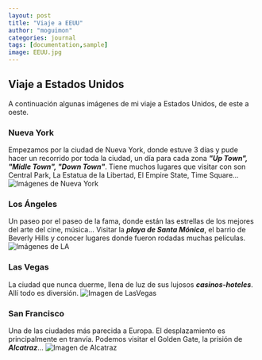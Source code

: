 ```yaml
---
layout: post
title: "Viaje a EEUU"
author: "moguimon"
categories: journal
tags: [documentation,sample]
image: EEUU.jpg
---
```


## Viaje a Estados Unidos

A continuación algunas imágenes de mi viaje a Estados Unidos, de este a oeste.

### Nueva York
Empezamos por la ciudad de Nueva York, donde estuve 3 días y pude hacer un recorrido por toda la ciudad, un día para cada zona ___"Up Town", "Midle Town", "Down Town"___.
Tiene muchos lugares que visitar con son Central Park, La Estatua de la Libertad, El Empire State, Time Square...
![Imágenes de Nueva York]({{site.baseurl}}/assets/img/NuevaYork.jpg)

### Los Ángeles
Un paseo por el paseo de la fama, donde están las estrellas de los mejores del arte del cine, música...
Visitar la ___playa de Santa Mónica___, el barrio de Beverly Hills y conocer lugares donde fueron rodadas muchas películas.
![Imágenes de LA]({{site.baseurl}}/assets/img/LosAngeles.jpg)


### Las Vegas
La ciudad que nunca duerme, llena de luz de sus lujosos ___casinos-hoteles___. Allí todo es diversión.
![Imagen de LasVegas]({{site.baseurl}/assets/img/EEUU/LasVegas.jpg})


### San Francisco
Una de las ciudades más parecida a Europa. El desplazamiento es principalmente en tranvía. Podemos visitar el Golden Gate, la prisión de ___Alcatraz___...
![Imagen de Alcatraz]({{site.baseurl}/assets/img/EEUU/Alcatraz.jpg})

